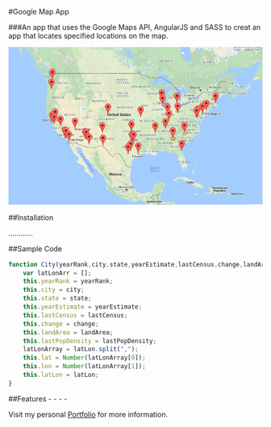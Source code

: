 #Google Map App

###An app that uses the Google Maps API, AngularJS and SASS to creat an app that locates specified locations on the map.


![alt text](img/mapimage1.png "Map Image 1")

##Installation

............

##Sample Code
```javascript
function City(yearRank,city,state,yearEstimate,lastCensus,change,landArea,landAreaInKm,lastPopDensity,lastPopDensityInKM,latLon){
    var latLonArr = [];
    this.yearRank = yearRank;
    this.city = city;
    this.state = state;
    this.yearEstimate = yearEstimate;
    this.lastCensus = lastCensus;
    this.change = change;
    this.landArea = landArea;
    this.lastPopDensity = lastPopDensity;
	latLonArray = latLon.split(",");    
    this.lat = Number(latLonArray[0]);
    this.lon = Number(latLonArray[1]);
    this.latLon = latLon;
}
```
##Features
	- 
	-
	-
	-



Visit my personal [Portfolio](http://shirletterly.com) for more information.